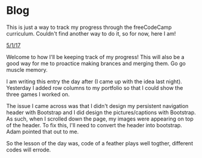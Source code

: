 # Blog
This is just a way to track my progress through the freeCodeCamp curriculum. Couldn't find another way to do it, so for now, here I am!

<u>5/1/17</u>
<p>Welcome to how I'll be keeping track of my progress! This will also be a good way for me to proactice making brances and merging them. Go go muscle memory.</p>
<p>I am writing this entry the day after (I came up with the idea last night). Yesterday I added row columns to my portfolio so that I could show the three games I worked on.</p>
<p>The issue I came across was that I didn't design my persistent navigation header with Bootstrap and I did design the pictures/captions with Bootstrap. As such, when I scrolled down the page, my images were appearing on top of the header. To fix this, I'll need to convert the header into bootstrap. Adam pointed that out to me.</p>
<p>So the lesson of the day was, code of a feather plays well togther, different codes will errode.</p>
